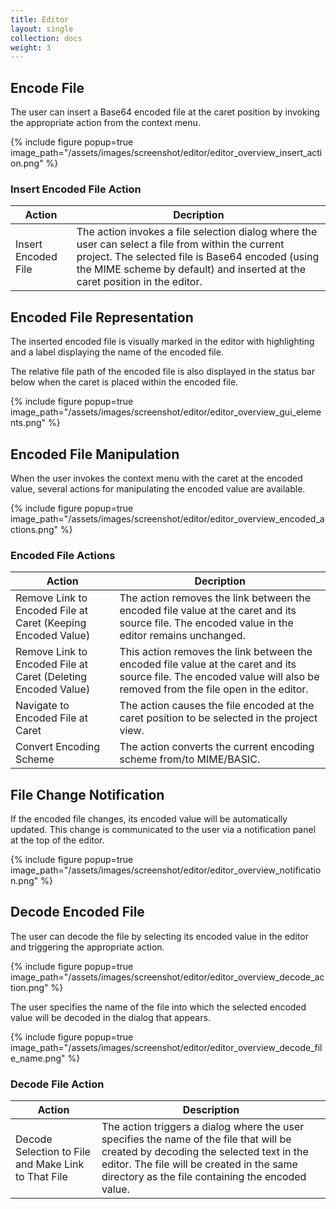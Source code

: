 ```yaml
---
title: Editor
layout: single
collection: docs
weight: 3
---
```


## Encode File

The user can insert a Base64 encoded file at the caret position by invoking the appropriate action from the context
menu.

{% include figure popup=true image_path="/assets/images/screenshot/editor/editor_overview_insert_action.png" %}

### Insert Encoded File Action

| Action              | Decription                                                                                                                                                                                                                            |
|---------------------|---------------------------------------------------------------------------------------------------------------------------------------------------------------------------------------------------------------------------------------|
| Insert Encoded File | The action invokes a file selection dialog where the user can select a file from within the current project. The selected file is Base64 encoded (using the MIME scheme by default) and inserted at the caret position in the editor. |

## Encoded File Representation

The inserted encoded file is visually marked in the editor with highlighting and a label displaying the name of the
encoded file.

The relative file path of the encoded file is also displayed in the status bar below when the caret is placed within the
encoded file.

{% include figure popup=true image_path="/assets/images/screenshot/editor/editor_overview_gui_elements.png" %}

## Encoded File Manipulation

When the user invokes the context menu with the caret at the encoded value, several actions for manipulating the encoded
value are available.

{% include figure popup=true image_path="/assets/images/screenshot/editor/editor_overview_encoded_actions.png" %}

### Encoded File Actions

| Action                                                        | Decription                                                                                                                                                             |
|---------------------------------------------------------------|------------------------------------------------------------------------------------------------------------------------------------------------------------------------|
| Remove Link to Encoded File at Caret (Keeping Encoded Value)  | The action removes the link between the encoded file value at the caret and its source file. The encoded value in the editor remains unchanged.                        |
| Remove Link to Encoded File at Caret (Deleting Encoded Value) | This action removes the link between the encoded file value at the caret and its source file. The encoded value will also be removed from the file open in the editor. |
| Navigate to Encoded File at Caret                             | The action causes the file encoded at the caret position to be selected in the project view.                                                                           |
| Convert Encoding Scheme                                       | The action converts the current encoding scheme from/to MIME/BASIC.                                                                                                    |

## File Change Notification

If the encoded file changes, its encoded value will be automatically updated. This change is communicated to the user
via a notification panel at the top of the editor.

{% include figure popup=true image_path="/assets/images/screenshot/editor/editor_overview_notification.png" %}

## Decode Encoded File

The user can decode the file by selecting its encoded value in the editor and triggering the appropriate action.

{% include figure popup=true image_path="/assets/images/screenshot/editor/editor_overview_decode_action.png" %}

The user specifies the name of the file into which the selected encoded value will be decoded in the dialog that
appears.

{% include figure popup=true image_path="/assets/images/screenshot/editor/editor_overview_decode_file_name.png" %}

### Decode File Action

| Action                                              | Description                                                                                                                                                                                                                           |
|-----------------------------------------------------|---------------------------------------------------------------------------------------------------------------------------------------------------------------------------------------------------------------------------------------|
| Decode Selection to File and Make Link to That File | The action triggers a dialog where the user specifies the name of the file that will be created by decoding the selected text in the editor. The file will be created in the same directory as the file containing the encoded value. |




